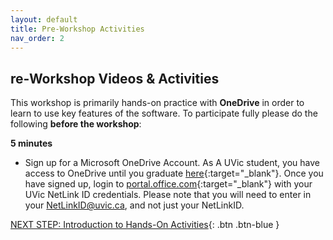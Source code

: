 ```yaml
---
layout: default
title: Pre-Workshop Activities
nav_order: 2
---
```

##  re-Workshop Videos & Activities
This workshop is primarily hands-on practice with **OneDrive** in order to learn to use key features of the software. To participate fully please do the following **before the workshop**:

**5 minutes**<br>
- Sign up for a Microsoft OneDrive Account. As A UVic student, you have access to OneDrive until you graduate [here](https://onlineservices.uvic.ca/){:target="_blank"}. Once you have signed up, login to [portal.office.com](portal.office.com){:target="_blank"} with your UVic NetLink ID credentials. Please note that you will need to enter in your NetLinkID@uvic.ca, and not just your NetLinkID.

[NEXT STEP: Introduction to Hands-On Activities](activities-intro.html){: .btn .btn-blue }
